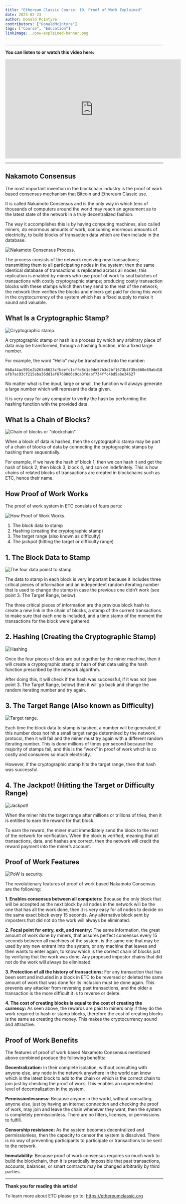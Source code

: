 ```yaml
---
title: "Ethereum Classic Course: 10. Proof of Work Explained"
date: 2023-02-23
author: Donald McIntyre
contributors: ["DonaldMcIntyre"]
tags: ["Course", "Education"]
linkImage: ./pow-explained-banner.png
---
```


---
**You can listen to or watch this video here:**

<iframe width="560" height="315" src="https://www.youtube.com/embed/zi0w6NGpIqI" title="YouTube video player" frameborder="0" allow="accelerometer; autoplay; clipboard-write; encrypted-media; gyroscope; picture-in-picture; web-share" allowfullscreen></iframe>

---

## Nakamoto Consensus

The most important invention in the blockchain industry is the proof of work based consensus mechanism that Bitcoin and Ethereum Classic use. 

It is called Nakamoto Consensus and is the only way in which tens of thousands of computers around the world may reach an agreement as to the latest state of the network in a truly decentralized fashion.

The way it accomplishes this is by having computing machines, also called miners, do enormous amounts of work, consuming enormous amounts of electricity, to build blocks of transaction data which are then include in the database.

![Nakamoto Consensus Process.](./2.png)

The process consists of the network receiving new transactions; transmitting them to all participating nodes in the system; then the same identical database of transactions is replicated across all nodes; this replication is enabled by miners who use proof of work to seal batches of transactions with costly cryptographic stamps; producing costly transaction blocks with these stamps which then they send to the rest of the network; the network then verifies the blocks and miners get paid for doing this work in the cryptocurrency of the system which has a fixed supply to make it sound and valuable.

## What Is a Cryptographic Stamp?

![Cryptographic stamp.](./3.png)

A cryptographic stamp or hash is a process by which any arbitrary piece of data may be transformed, through a hashing function, into a fixed large number.

For example, the word “Hello” may be transformed into the number:

`0b8a44ac991e2b263e8623cfbeefc1cffe8c1c0de57b3e2bf1673b4f35e660e89abd18afb7ac93cf215eba36dd1af67698d6c9ca3fdaaf734ffc4bd5a8e34627`

No matter what is the input, large or small, the function will always generate a large number which will represent the data given.

It is very easy for any computer to verify the hash by performing the hashing function with the provided data. 

## What Is a Chain of Blocks?

![Chain of blocks or "blockchain".](./4.png)

When a block of data is hashed, then the cryptographic stamp may be part of a chain of blocks of data by connecting the cryptographic stamps by hashing them sequentially.

For example, if we have the hash of block 1, then we can hash it and get the hash of block 2, then block 3, block 4, and son on indefinitely. This is how chains of related blocks of transactions are created in blockchains such as ETC, hence their name.

## How Proof of Work Works

The proof of work system in ETC consists of fours parts:

![How Proof of Work Works.](./5.png)

1. The block data to stamp
2. Hashing (creating the cryptographic stamp)
3. The target range (also known as difficulty)
4. The jackpot (hitting the target or difficulty range)

## 1. The Block Data to Stamp

![The four data poinst to stamp.](./6.png)

The data to stamp in each block is very important because it includes three critical pieces of information and an independent random iterating number that is used to change the stamp in case the previous one didn’t work (see point 3. The Target Range, below).

The three critical pieces of information are the previous block hash to create a new link in the chain of blocks, a stamp of the current transactions to make sure that each one is included, and a time stamp of the moment the transactions for the block were gathered.

## 2. Hashing (Creating the Cryptographic Stamp)

![Hashing](./7.png)

Once the four pieces of data are put together by the miner machine, then it will create a cryptographic stamp or hash of that data using the hash function prescribed by the network algorithm. 

After doing this, it will check if the hash was successful, if it was not (see point 3. The Target Range, below) then it will go back and change the random iterating number and try again.

## 3. The Target Range (Also known as Difficulty)

![Target range.](./8.png)

Each time the block data to stamp is hashed, a number will be generated, if this number does not hit a small target range determined by the network protocol, then it will fail and the miner must try again with a different random iterating number. This is done millions of times per second because the majority of stamps fail, and this is the “work” in proof of work which is so costly and consumes so much electricity.

However, if the cryptographic stamp hits the target range, then that hash was successful. 

## 4. The Jackpot! (Hitting the Target or Difficulty Range)

![Jackpot!](./9.png)

When the miner hits the target range after millions or trillions of tries, then it is entitled to earn the reward for that block.

To earn the reward, the miner must immediately send the block to the rest of the network for verification. When the block is verified, meaning that all transactions, data, and hashes are correct, then the network will credit the reward payment into the miner’s account.

## Proof of Work Features

![PoW is security.](./1.png)

The revolutionary features of proof of work based Nakamoto Consensus are the following:

**1. Enables consensus between all computers:** Because the only block that will be accepted as the next block by all nodes in the network will be the one that has all the work done, then it is very easy for all nodes to decide on the same exact block every 15 seconds. Any alternative block sent by imposters that did not do the work will always be eliminated.

**2. Focal point for entry, exit, and reentry:** The same information, the great amount of work done by miners, that assures perfect consensus every 15 seconds between all machines of the system, is the same one that may be used by any new entrant into the system, or any machine that leaves and then wants to enter again, to know which is the correct chain of blocks just by verifying that the work was done. Any proposed impostor chains that did not do the work will always be eliminated.

**3. Protection of all the history of transactions:** For any transaction that has been sent and included in a block in ETC to be reversed or deleted the same amount of work that was done for its inclusion must be done again. This prevents any attacker from reversing past transactions, and the older a transaction is the more difficult it is to reverse or delete.

**4. The cost of creating blocks is equal to the cost of creating the currency:** As seen above, the rewards are paid to miners only if they do the work required to hash or stamp blocks, therefore the cost of creating blocks is the same as creating the money. This makes the cryptocurrency sound and attractive.

## Proof of Work Benefits

The features of proof of work based Nakamoto Consensus mentioned above combined produce the following benefits:

**Decentralization:** In their complete isolation, without consulting with anyone else, any node in the network anywhere in the world can know which is the latest block to add to the chain or which is the correct chain to join just by checking the proof of work. This enables an unprecedented level of decentralization in the system. 

**Permissionlessness:** Because anyone in the world, without consulting anyone else, just by having an internet connection and checking the proof of work, may join and leave the chain whenever they want, then the system is completely permissionless. There are no filters, licenses, or permissions to fulfill.

**Censorship resistance:** As the system becomes decentralized and permissionless, then the capacity to censor the system is dissolved. There is no way of preventing participants to participate or transactions to be sent to the network.

**Immutability:** Because proof of work consensus requires so much work to build the blockchain, then it is practically impossible that past transactions, accounts, balances, or smart contracts may be changed arbitrarily by third parties.

---

**Thank you for reading this article!**

To learn more about ETC please go to: https://ethereumclassic.org

